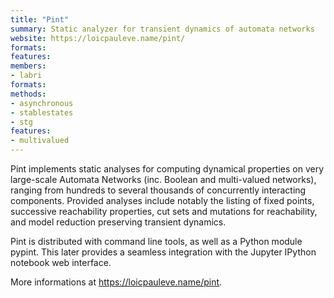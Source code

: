 ```yaml
---
title: "Pint"
summary: Static analyzer for transient dynamics of automata networks
website: https://loicpauleve.name/pint/
formats: 
features: 
members:
- labri
formats:
methods:
- asynchronous
- stablestates
- stg
features: 
- multivalued
---
```



Pint implements static analyses for computing dynamical properties on very large-scale Automata Networks (inc. Boolean and multi-valued networks),
ranging from hundreds to several thousands of concurrently interacting components.
Provided analyses include notably the listing of fixed points, successive reachability properties, cut sets
and mutations for reachability, and model reduction preserving transient dynamics.

Pint is distributed with command line tools, as well as a Python module pypint.
This later provides a seamless integration with the Jupyter IPython notebook web interface.

More informations at https://loicpauleve.name/pint.

